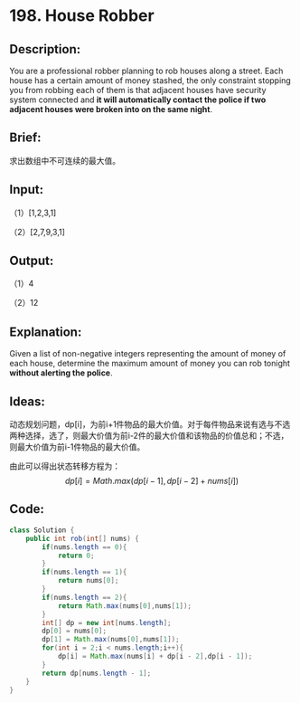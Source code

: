 # 198. House Robber

## Description:

You are a professional robber planning to rob houses along a street. Each house has a certain amount of money stashed, the only constraint stopping you from robbing each of them is that adjacent houses have security system connected and **it will automatically contact the police if two adjacent houses were broken into on the same night**.

## Brief:

求出数组中不可连续的最大值。

## Input:

（1）[1,2,3,1]

（2）[2,7,9,3,1]

## Output:

（1）4

（2）12

## Explanation:

Given a list of non-negative integers representing the amount of money of each house, determine the maximum amount of money you can rob tonight **without alerting the police**.

## Ideas:

动态规划问题，dp[i]，为前i+1件物品的最大价值。对于每件物品来说有选与不选两种选择，选了，则最大价值为前i-2件的最大价值和该物品的价值总和；不选，则最大价值为前i-1件物品的最大价值。

由此可以得出状态转移方程为：
$$
dp[i]=Math.max(dp[i-1],dp[i-2]+nums[i])
$$


## Code:

```java
class Solution {
    public int rob(int[] nums) {
        if(nums.length == 0){
            return 0;
        }
        if(nums.length == 1){
            return nums[0];
        }
        if(nums.length == 2){
            return Math.max(nums[0],nums[1]);
        }
        int[] dp = new int[nums.length];
        dp[0] = nums[0];
        dp[1] = Math.max(nums[0],nums[1]);
        for(int i = 2;i < nums.length;i++){
            dp[i] = Math.max(nums[i] + dp[i - 2],dp[i - 1]);
        }
        return dp[nums.length - 1];
    }
}
```

